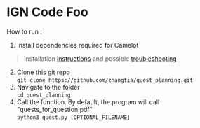 # IGN Code Foo

How to run :
1) Install dependencies required for Camelot
> installation [instructions](https://camelot-py.readthedocs.io/en/master/user/install-deps.html) and possible [troubleshooting](https://stackoverflow.com/questions/25695934/ghostscript-not-writable)
2) Clone this git repo  
```git clone https://github.com/zhangtia/quest_planning.git```
3) Navigate to the folder  
```cd quest_planning```
4) Call the function. By default, the program will call "quests_for_question.pdf"  
```python3 quest.py [OPTIONAL_FILENAME]```
